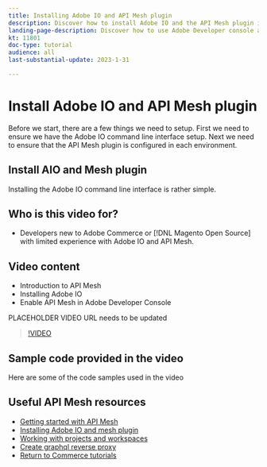 ```yaml
---
title: Installing Adobe IO and API Mesh plugin
description: Discover how to install Adobe IO and the API Mesh plugin in the Adobe Developer Console
landing-page-description: Discover how to use Adobe Developer console and install the Adobe IO with API Mesh plugin.
kt: 11801
doc-type: tutorial
audience: all
last-substantial-update: 2023-1-31

---
```


# Install Adobe IO and API Mesh plugin

Before we start, there are a few things we need to setup. First we need to ensure we have the Adobe IO command line interface setup. Next we need to ensure that the API Mesh plugin is configured in each environment.

## Install AIO and Mesh plugin

Installing the Adobe IO command line interface is rather simple. 

## Who is this video for?

* Developers new to Adobe Commerce or [!DNL Magento Open Source] with limited experience with Adobe IO and API Mesh.

## Video content

* Introduction to API Mesh
* Installing Adobe IO
* Enable API Mesh in Adobe Developer Console

PLACEHOLDER VIDEO URL needs to be updated
>[!VIDEO](https://video.tv.adobe.com/v/123456789)

## Sample code provided in the video

Here are some of the code samples used in the video

## Useful API Mesh resources

* [Getting started with API Mesh](./getting-started-api-mesh.md)
* [Installing Adobe IO and mesh plugin](./installing-aio-mesh-plugin.md)
* [Working with projects and workspaces](./aio-projects-workspaces.md)
* [Create graphql reverse proxy](./graphql-reverse-proxy.md)
* [Return to Commerce tutorials](https://experienceleague.adobe.com/docs/commerce-learn/tutorials/overview.html)
